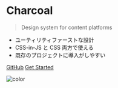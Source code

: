 # Charcoal

> Design system for content platforms

- ユーティリティファーストな設計
- CSS-in-JS と CSS 両方で使える
- 既存のプロジェクトに導入がしやすい

[GitHub](https://github.com/pixiv/charcoal/)
[Get Started](#main)

![color](#ffffff)
